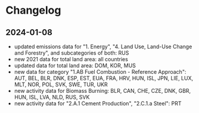 # Changelog

## 2024-01-08

- updated emissions data for "1. Energy", "4. Land Use, Land-Use Change and Forestry", and subcategories of both: RUS
- new 2021 data for total land area: all countries
- updated data for total land area: DOM, KOR, MUS
- new data for category "1.AB Fuel Combustion - Reference Approach": AUT, BEL, BLR, DNK, ESP, EST, EUA, FRA, HRV, HUN, ISL, JPN, LIE, LUX, MLT, NOR, POL, SVK, SWE, TUR, UKR
- new activity data for Biomass Burning: BLR, CAN, CHE, CZE, DNK, GBR, HUN, ISL, LVA, NLD, RUS, SVK
- new activity data for "2.A.1 Cement Production", "2.C.1.a Steel": PRT

